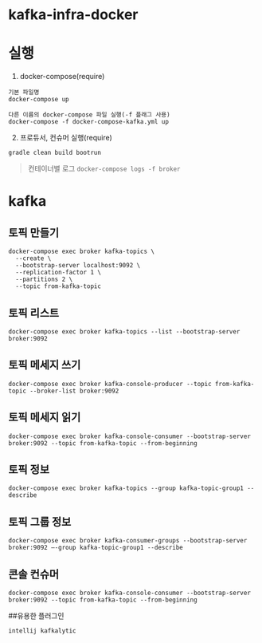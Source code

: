 # kafka-infra-docker

# 실행

1. docker-compose(require)
```
기본 파일명
docker-compose up

다른 이름의 docker-compose 파일 실행(-f 플래그 사용)
docker-compose -f docker-compose-kafka.yml up
```

2. 프로듀서, 컨슈머 실행(require)
```
gradle clean build bootrun
```

> 컨테이너별 로그 `docker-compose logs -f broker `


# kafka

## 토픽 만들기

```
docker-compose exec broker kafka-topics \
  --create \
  --bootstrap-server localhost:9092 \
  --replication-factor 1 \
  --partitions 2 \
  --topic from-kafka-topic
```

## 토픽 리스트
```
docker-compose exec broker kafka-topics --list --bootstrap-server broker:9092 
```

## 토픽 메세지 쓰기
```
docker-compose exec broker kafka-console-producer --topic from-kafka-topic --broker-list broker:9092
```

## 토픽 메세지 읽기
```
docker-compose exec broker kafka-console-consumer --bootstrap-server broker:9092 --topic from-kafka-topic --from-beginning
```

## 토픽 정보 
```
docker-compose exec broker kafka-topics --group kafka-topic-group1 --describe
```

## 토픽 그룹 정보 
```
docker-compose exec broker kafka-consumer-groups --bootstrap-server broker:9092 –-group kafka-topic-group1 --describe
```

## 콘솔 컨슈머
```
docker-compose exec broker kafka-console-consumer --bootstrap-server broker:9092 --topic from-kafka-topic --from-beginning
```


##유용한 플러그인
```
intellij kafkalytic
```
